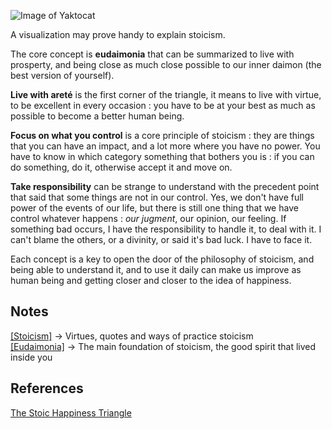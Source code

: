 ![Image of Yaktocat](https://i.ibb.co/dmYG3pm/stoicism-core-philosophy.jpg)


A visualization may prove handy to explain stoicism.

The core concept is **eudaimonia** that can be summarized to live with prosperty, and being close as much close possible to our inner daimon (the best version of yourself). 


**Live with areté** is the first corner of the triangle, it means to live with virtue, to be excellent in every occasion : you have to be at your best as much as possible to become a better human being.  

**Focus on what you control** is a core principle of stoicism : they are things that you can have an impact, and a lot more where you have no power. You have to know in which category something that bothers you is : if you can do something, do it, otherwise accept it and move on. 

**Take responsibility** can be strange to understand with the precedent point that said that some things are not in our control. Yes, we don't have full power of the events of our life, but there is still one thing that we have control whatever happens : *our jugment*, our opinion, our feeling. If something bad occurs, I have the responsibility to handle it, to deal with it. I can't blame the others, or a divinity, or said it's bad luck. I have to face it. 

Each concept is a key to open the door of the philosophy of stoicism, and being able to understand it, and to use it daily can make us improve as human being and getting closer and closer to the idea of happiness.


## Notes

[[Stoicism]](https://github.com/MidnightCitizen/knowledge/blob/master/stoicism/stoicism.md) -> Virtues, quotes and ways of practice stoicism   
[[Eudaimonia]](https://github.com/MidnightCitizen/knowledge/blob/master/stoicism/eudaimonia.md) -> The main foundation of stoicism, the good spirit that lived inside you        

## References

[The Stoic Happiness Triangle](https://www.reddit.com/r/Stoicism/comments/bq1njj/easy_way_to_explain_stoicism_the_stoic_happiness/)